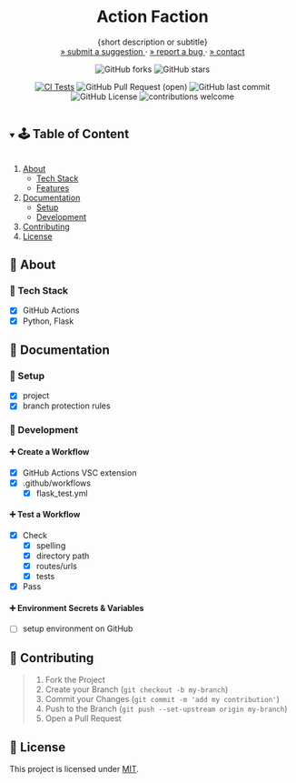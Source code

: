 <!-- PROJECT SUMMARY -->
<div align="center">
  <h1 align="center">Action Faction</h1>

  <p align="center">
    {short description or subtitle}
    <br>
    <a href="https://github.com/KnowPlay/action-faction/issues">» submit a suggestion </a>
    ·
    <a href="https://github.com/KnowPlay/action-faction/issues">» report a bug </a>
    ·
    <a href="https://github.com/KnowPlay/action-faction">» contact </a>
  </p>

  <div align="center">

![GitHub forks](https://img.shields.io/github/forks/KnowPlay/action-faction?style=social) ![GitHub stars](https://img.shields.io/github/stars/KnowPlay/action-faction?style=social)

[![CI Tests](https://github.com/KnowPlay/action-faction/actions/workflows/flask_test.yml/badge.svg?branch=main&event=pull_request)](https://github.com/KnowPlay/action-faction/actions/workflows/flask_test.yml)
![GitHub Pull Request (open)](https://img.shields.io/github/issues-pr/KnowPlay/action-faction?color=blue) ![GitHub last commit](https://img.shields.io/github/last-commit/KnowPlay/action-faction?color=pink)
![GitHub License](https://img.shields.io/github/license/KnowPlay/action-faction?color=green)
![contributions welcome](https://img.shields.io/badge/contributions-welcome-purple.svg?style=flat)  

  </div>
</div>

<!-- TABLE OF CONTENT -->
<details open="open">
  <summary><h2 style="display: inline-block">🕹 Table of Content</h2></summary>
  <ol>
    <li>
      <a href="#🌻-about">About</a>
      <ul>
        <li><a href="#🔧-tech-stack">Tech Stack</a></li>
        <li><a href="#🍄-features">Features</a></li>
      </ul>
    </li>
    <li>
      <a href="#🌵-documentation">Documentation</a>
      <ul>
        <li><a href="#🍯-setup">Setup</a></li>
        <li><a href="#🍎-development">Development</a></li>
      </ul>
    </li>
    <li><a href="#🌾-contributing">Contributing</a></li>
    <li><a href="#📜-license">License</a></li>
  </ol>
</details>

<!-- ABOUT -->
## :sunflower: About
<!-- Add your project description here -->

### :wrench: Tech Stack

- [x] GitHub Actions
- [x] Python, Flask

<!-- CONTENT -->
## :cactus: Documentation

### :honey_pot: Setup
<!-- Add setup instructions here -->
- [x] project
- [x] branch protection rules

### :apple: Development
<!-- Add development details here -->

#### :heavy_plus_sign: Create a Workflow

- [x] GitHub Actions VSC extension
- [x] .github/workflows
  - [x] flask_test.yml

#### :heavy_plus_sign: Test a Workflow

- [x] Check 
  - [x] spelling
  - [x] directory path
  - [x] routes/urls
  - [x] tests
- [x] Pass

#### :heavy_plus_sign: Environment Secrets & Variables

- [ ] setup environment on GitHub

<!-- CONTRIBUTING -->
## :ear_of_rice: Contributing
<!-- Add contribution guidelines here -->
> 1. Fork the Project
> 2. Create your Branch (`git checkout -b my-branch`)
> 3. Commit your Changes (`git commit -m 'add my contribution'`)
> 4. Push to the Branch (`git push --set-upstream origin my-branch`)
> 5. Open a Pull Request

<!-- LICENSE -->
## :pencil: License
<!-- Add license information here -->
This project is licensed under [MIT](https://opensource.org/licenses).

<!-- ACKNOWLEDGEMENTS -->
<!-- ## Acknowledgements -->
